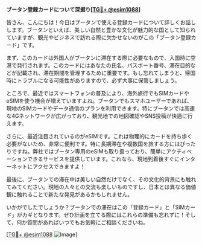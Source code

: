 **ブータン登録カードについて深掘り[[TG💪+ @esim1088](https://t.me/s/esim1088)]**

皆さん、こんにちは！今日はブータンで使える登録カードについて詳しくお話しします。ブータンといえば、美しい自然と豊かな文化が魅力的な国として知られていますが、観光やビジネスで訪れる際に欠かせないのがこの「ブータン登録カード」です。

まず、このカードは外国人がブータンに滞在する際に必要なもので、入国時に空港で発行されます。このカードにはあなたの氏名、パスポート番号、滞在目的などが記載され、滞在期間を管理するために重要です。もし忘れてしまうと、帰国時にトラブルになる可能性がありますので、必ず大事に保管しましょう。

ところで、最近ではスマートフォンの普及により、海外旅行でもSIMカードやeSIMを使う機会が増えていますよね。ブータンでもスマホユーザーであれば、現地のSIMカードやデータ通信のプランを利用できます。特にブータンでは高速な4Gネットワークが広がっており、観光地での地図確認やSNS投稿が快適に行えます。

さらに、最近注目されているのがeSIMです。これは物理的にカードを持ち歩く必要がないため、非常に便利です。特に長期滞在や複数国を旅する方にはぴったりですね。弊社ではブータン専用のeSIMも取り扱っており、簡単にアクティベーションできるサービスを提供しています。これなら、現地到着後すぐにインターネットにアクセスできますよ！

最後に、ブータンでの滞在中は美しい自然だけでなく、その文化的背景にも触れてみてください。現地の人々との交流も楽しいものですし、日本とは異なる価値観に触れることで新たな発見があるかもしれません。

いかがでしたでしょうか？ブータンでの滞在はこの「登録カード」と「SIMカード」がカギとなります。ぜひ計画を立てる際にはこれらの準備も忘れずに！そして、何か質問があればいつでもお気軽にご相談くださいね。

[[TG💪+ @esim1088](https://t.me/s/esim1088) ![Image](https://i.postimg.cc/Y0z9fWf4/image.png)]